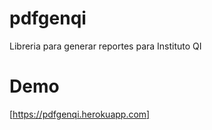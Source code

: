 # pdfgenqi
Libreria para generar reportes para Instituto QI

# Demo
[https://pdfgenqi.herokuapp.com]
